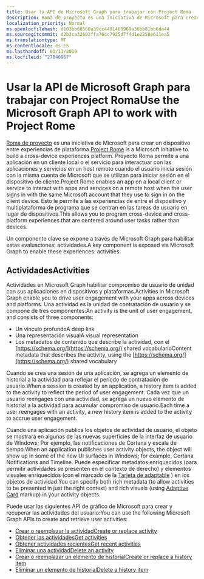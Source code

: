 ```yaml
---
title: Usar la API de Microsoft Graph para trabajar con Project Roma
description: Roma de proyecto es una iniciativa de Microsoft para crear un dispositivo entre experiencias de plataforma. Proyecto Roma permite a una aplicación en un cliente local o el servicio para interactuar con las aplicaciones y servicios en un host remoto cuando el usuario inicia sesión con la misma cuenta de Microsoft que se utilizan para iniciar sesión en el dispositivo de cliente. Esto le permite a las experiencias de entre el dispositivo y multiplataforma de programa que se centran en las tareas de usuario en lugar de dispositivos.
localization_priority: Normal
ms.openlocfilehash: d103bb68560a39cc4491460969a36bb81bb6da44
ms.sourcegitcommit: d2b3ca32602ffa76cc7925d7f4d1e2258e611ea5
ms.translationtype: MT
ms.contentlocale: es-ES
ms.lasthandoff: 01/11/2019
ms.locfileid: "27840967"
---
```

# <a name="use-the-microsoft-graph-api-to-work-with-project-rome"></a><span data-ttu-id="5f899-105">Usar la API de Microsoft Graph para trabajar con Project Roma</span><span class="sxs-lookup"><span data-stu-id="5f899-105">Use the Microsoft Graph API to work with Project Rome</span></span>

<span data-ttu-id="5f899-106">[Roma de proyecto](https://developer.microsoft.com/en-us/windows/project-rome) es una iniciativa de Microsoft para crear un dispositivo entre experiencias de plataforma.</span><span class="sxs-lookup"><span data-stu-id="5f899-106">[Project Rome](https://developer.microsoft.com/en-us/windows/project-rome) is a Microsoft initiative to build a cross-device experiences platform.</span></span> <span data-ttu-id="5f899-107">Proyecto Roma permite a una aplicación en un cliente local o el servicio para interactuar con las aplicaciones y servicios en un host remoto cuando el usuario inicia sesión con la misma cuenta de Microsoft que se utilizan para iniciar sesión en el dispositivo de cliente.</span><span class="sxs-lookup"><span data-stu-id="5f899-107">Project Rome enables an app on a local client or service to interact with apps and services on a remote host when the user signs in with the same Microsoft account that they use to sign in on the client device.</span></span> <span data-ttu-id="5f899-108">Esto le permite a las experiencias de entre el dispositivo y multiplataforma de programa que se centran en las tareas de usuario en lugar de dispositivos.</span><span class="sxs-lookup"><span data-stu-id="5f899-108">This allows you to program cross-device and cross-platform experiences that are centered around user tasks rather than devices.</span></span>

<span data-ttu-id="5f899-109">Un componente clave se expone a través de Microsoft Graph para habilitar estas evaluaciones: actividades.</span><span class="sxs-lookup"><span data-stu-id="5f899-109">A key component is exposed via Microsoft Graph to enable these experiences: activities.</span></span>

## <a name="activities"></a><span data-ttu-id="5f899-110">Actividades</span><span class="sxs-lookup"><span data-stu-id="5f899-110">Activities</span></span>

<span data-ttu-id="5f899-111">Actividades en Microsoft Graph habilitar compromiso de usuario de unidad con sus aplicaciones en dispositivos y plataformas.</span><span class="sxs-lookup"><span data-stu-id="5f899-111">Activities in Microsoft Graph enable you to drive user engagement with your apps across devices and platforms.</span></span> <span data-ttu-id="5f899-112">Una actividad es la unidad de contratación de usuario y se compone de tres componentes:</span><span class="sxs-lookup"><span data-stu-id="5f899-112">An activity is the unit of user engagement, and consists of three components:</span></span>

- <span data-ttu-id="5f899-113">Un vínculo profundo</span><span class="sxs-lookup"><span data-stu-id="5f899-113">A deep link</span></span>
- <span data-ttu-id="5f899-114">Una representación visual</span><span class="sxs-lookup"><span data-stu-id="5f899-114">A visual representation</span></span>
- <span data-ttu-id="5f899-115">Los metadatos de contenido que describe la actividad, con el [https://schema.org/](https://schema.org/) shared vocabulario</span><span class="sxs-lookup"><span data-stu-id="5f899-115">Content metadata that describes the activity, using the [https://schema.org/](https://schema.org/) shared vocabulary</span></span>

<span data-ttu-id="5f899-116">Cuando se crea una sesión de una aplicación, se agrega un elemento de historial a la actividad para reflejar el período de contratación de usuario.</span><span class="sxs-lookup"><span data-stu-id="5f899-116">When a session is created by an application, a history item is added to the activity to reflect the period of user engagement.</span></span> <span data-ttu-id="5f899-117">Cada vez que un usuario reengages con una actividad, se agrega un nuevo elemento de historial a la actividad para acumular compromiso de usuario.</span><span class="sxs-lookup"><span data-stu-id="5f899-117">Each time a user reengages with an activity, a new history item is added to the activity to accrue user engagement.</span></span>

<span data-ttu-id="5f899-118">Cuando una aplicación publica los objetos de actividad de usuario, el objeto se mostrará en algunas de las nuevas superficies de la interfaz de usuario de Windows; Por ejemplo, las notificaciones de Cortana y escala de tiempo.</span><span class="sxs-lookup"><span data-stu-id="5f899-118">When an application publishes user activity objects, the object will show up in some of the new UI surfaces in Windows; for example, Cortana Notifications and Timeline.</span></span> <span data-ttu-id="5f899-119">Puede especificar metadatos enriquecidos (para permitir actividades se presenten en el contexto de derecho) y elementos visuales enriquecidos (con el marcado de la [Tarjeta de adaptable](https://adaptivecards.io/) ) en los objetos de actividad.</span><span class="sxs-lookup"><span data-stu-id="5f899-119">You can specify both rich metadata (to allow activities to be presented in just the right context) and rich visuals (using [Adaptive Card](https://adaptivecards.io/) markup) in your activity objects.</span></span>

<span data-ttu-id="5f899-120">Puede usar las siguientes API de gráfico de Microsoft para crear y recuperar las actividades del usuario:</span><span class="sxs-lookup"><span data-stu-id="5f899-120">You can use the following Microsoft Graph APIs to create and retrieve user activities:</span></span>

- [<span data-ttu-id="5f899-121">Crear o reemplazar la actividad</span><span class="sxs-lookup"><span data-stu-id="5f899-121">Create or replace activity</span></span>](../api/projectrome-put-activity.md)
- [<span data-ttu-id="5f899-122">Obtener las actividades</span><span class="sxs-lookup"><span data-stu-id="5f899-122">Get activities</span></span>](../api/projectrome-get-activities.md)
- [<span data-ttu-id="5f899-123">Obtener actividades recientes</span><span class="sxs-lookup"><span data-stu-id="5f899-123">Get recent activities</span></span>](../api/projectrome-get-recent-activities.md)
- [<span data-ttu-id="5f899-124">Eliminar una actividad</span><span class="sxs-lookup"><span data-stu-id="5f899-124">Delete an activity</span></span>](../api/projectrome-delete-activity.md)
- [<span data-ttu-id="5f899-125">Crear o reemplazar un elemento de historial</span><span class="sxs-lookup"><span data-stu-id="5f899-125">Create or replace a history item</span></span>](../api/projectrome-put-historyitem.md)
- [<span data-ttu-id="5f899-126">Eliminar un elemento de historial</span><span class="sxs-lookup"><span data-stu-id="5f899-126">Delete a history item</span></span>](../api/projectrome-delete-historyitem.md)


